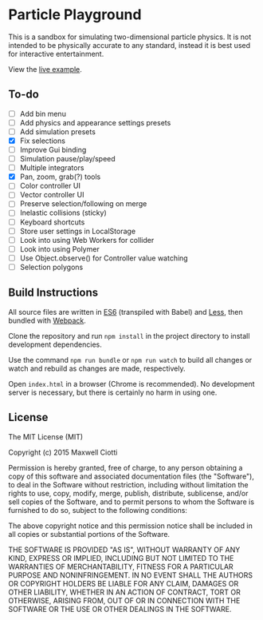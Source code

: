 Particle Playground
===================

This is a sandbox for simulating two-dimensional particle physics. It is not
intended to be physically accurate to any standard, instead it is best used for
interactive entertainment.

View the [live example](https://mdciotti.github.io/particle-playground/).

## To-do

* [ ] Add bin menu
* [ ] Add physics and appearance settings presets
* [ ] Add simulation presets
* [x] Fix selections
* [ ] Improve Gui binding
* [ ] Simulation pause/play/speed
* [ ] Multiple integrators
* [x] Pan, zoom, grab(?) tools
* [ ] Color controller UI
* [ ] Vector controller UI
* [ ] Preserve selection/following on merge
* [ ] Inelastic collisions (sticky)
* [ ] Keyboard shortcuts
* [ ] Store user settings in LocalStorage
* [ ] Look into using Web Workers for collider
* [ ] Look into using Polymer
* [ ] Use Object.observe() for Controller value watching
* [ ] Selection polygons

## Build Instructions

All source files are written in [ES6](http://babeljs.io/docs/learn-es2015/)
(transpiled with Babel) and [Less](http://lesscss.org/), then bundled with
[Webpack](https://webpack.github.io/).

Clone the repository and run `npm install` in the project directory to install
development dependencies.

Use the command `npm run bundle` or `npm run watch` to build all changes or
watch and rebuild as changes are made, respectively.

Open `index.html` in a browser (Chrome is recommended). No development server is
necessary, but there is certainly no harm in using one.

## License

The MIT License (MIT)

Copyright (c) 2015 Maxwell Ciotti

Permission is hereby granted, free of charge, to any person obtaining a copy
of this software and associated documentation files (the "Software"), to deal
in the Software without restriction, including without limitation the rights
to use, copy, modify, merge, publish, distribute, sublicense, and/or sell
copies of the Software, and to permit persons to whom the Software is
furnished to do so, subject to the following conditions:

The above copyright notice and this permission notice shall be included in
all copies or substantial portions of the Software.

THE SOFTWARE IS PROVIDED "AS IS", WITHOUT WARRANTY OF ANY KIND, EXPRESS OR
IMPLIED, INCLUDING BUT NOT LIMITED TO THE WARRANTIES OF MERCHANTABILITY,
FITNESS FOR A PARTICULAR PURPOSE AND NONINFRINGEMENT. IN NO EVENT SHALL THE
AUTHORS OR COPYRIGHT HOLDERS BE LIABLE FOR ANY CLAIM, DAMAGES OR OTHER
LIABILITY, WHETHER IN AN ACTION OF CONTRACT, TORT OR OTHERWISE, ARISING FROM,
OUT OF OR IN CONNECTION WITH THE SOFTWARE OR THE USE OR OTHER DEALINGS IN
THE SOFTWARE.
